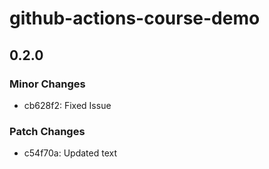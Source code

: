 # github-actions-course-demo

## 0.2.0

### Minor Changes

- cb628f2: Fixed Issue

### Patch Changes

- c54f70a: Updated text
